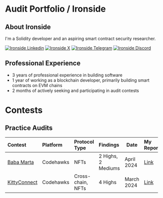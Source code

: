 # Audit Portfolio / Ironside

## About Ironside

I'm a Solidity developer and an aspiring smart contract security researcher.

[![Ironside Linkedin](https://img.shields.io/badge/LinkedIn-0077B5?style=for-the-badge&logo=linkedin&logoColor=white)](https://www.linkedin.com/in/igor-roncevic/)
[![Ironside X](https://img.shields.io/badge/Twitter-000000?style=for-the-badge&logo=X&logoColor=white)](https://twitter.com/ironside_web3)
[![Ironside Telegram](https://img.shields.io/badge/Telegram-26A5E4?style=for-the-badge&logo=telegram&logoColor=white)](https://t.me/ironside_web3)
[![Ironside Discord](https://img.shields.io/badge/Discord-5865F2?style=for-the-badge&logo=discord&logoColor=white)](https://discordapp.com/users/422520142929592351)

## Professional Experience

- 3 years of professional experience in building software
- 1 year of working as a blockchain developer, primarily building smart contracts on EVM chains
- 2 months of actively seeking and participating in audit contests

# Contests

## Practice Audits

| Contest                                                                      | Platform  | Protocol Type     | Findings           | Date       | My Report                                                   |
| :--------------------------------------------------------------------------- | :-------- | :---------------- | :----------------- | ---------- | :---------------------------------------------------------- |
| [Baba Marta](https://www.codehawks.com/contests/cluseb1bf0001s4tjl2rzajup)   | Codehawks | NFTs              | 2 Highs, 2 Mediums | April 2024 | [Link](./reports/practice/202304_Codehawks_BabaMarta.md)    |
| [KittyConnect](https://www.codehawks.com/contests/clu7ddcsa000fcc387vjv6rpt) | Codehawks | Cross-chain, NFTs | 4 Highs            | March 2024 | [Link](./reports/practice/202304_Codehawks_KittyConnect.md) |
